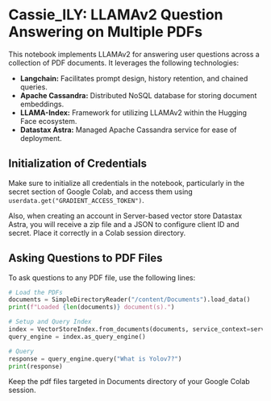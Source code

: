 # Cassie_ILY: LLAMAv2 Question Answering on Multiple PDFs

This notebook implements LLAMAv2 for answering user questions across a collection of PDF documents. It leverages the following technologies:

- **Langchain:** Facilitates prompt design, history retention, and chained queries.
- **Apache Cassandra:** Distributed NoSQL database for storing document embeddings.
- **LLAMA-Index:** Framework for utilizing LLAMAv2 within the Hugging Face ecosystem.
- **Datastax Astra:** Managed Apache Cassandra service for ease of deployment.

## Initialization of Credentials

Make sure to initialize all credentials in the notebook, particularly in the secret section of Google Colab, and access them using `userdata.get("GRADIENT_ACCESS_TOKEN")`.

Also, when creating an account in Server-based vector store Datastax Astra, you will receive a zip file and a JSON to configure client ID and secret. Place it correctly in a Colab session directory.

## Asking Questions to PDF Files

To ask questions to any PDF file, use the following lines:

```python
# Load the PDFs
documents = SimpleDirectoryReader("/content/Documents").load_data()
print(f"Loaded {len(documents)} document(s).")

# Setup and Query Index
index = VectorStoreIndex.from_documents(documents, service_context=service_context)
query_engine = index.as_query_engine()

# Query
response = query_engine.query("What is Yolov7?")
print(response)
```

Keep the pdf files targeted in Documents directory of your Google Colab session.

